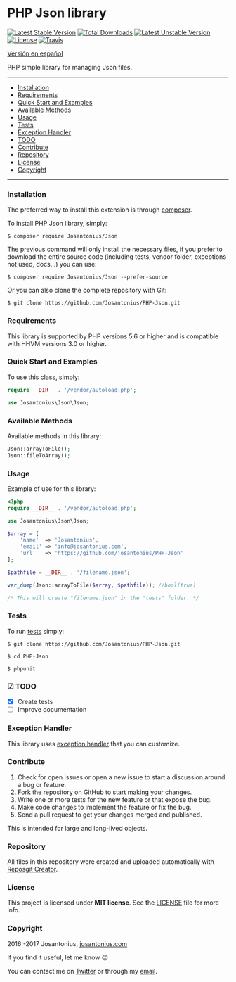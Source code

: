 # PHP Json library

[![Latest Stable Version](https://poser.pugx.org/josantonius/json/v/stable)](https://packagist.org/packages/josantonius/json) [![Total Downloads](https://poser.pugx.org/josantonius/json/downloads)](https://packagist.org/packages/josantonius/json) [![Latest Unstable Version](https://poser.pugx.org/josantonius/json/v/unstable)](https://packagist.org/packages/josantonius/json) [![License](https://poser.pugx.org/josantonius/json/license)](https://packagist.org/packages/josantonius/json) [![Travis](https://travis-ci.org/Josantonius/PHP-Json.svg)](https://travis-ci.org/Josantonius/PHP-Json)

[Versión en español](README-ES.md)

PHP simple library for managing Json files.

---

- [Installation](#installation)
- [Requirements](#requirements)
- [Quick Start and Examples](#quick-start-and-examples)
- [Available Methods](#available-methods)
- [Usage](#usage)
- [Tests](#tests)
- [Exception Handler](#exception-handler)
- [TODO](#-todo)
- [Contribute](#contribute)
- [Repository](#repository)
- [License](#license)
- [Copyright](#copyright)

---

### Installation

The preferred way to install this extension is through [composer](http://getcomposer.org/download/).

To install PHP Json library, simply:

    $ composer require Josantonius/Json

The previous command will only install the necessary files, if you prefer to download the entire source code (including tests, vendor folder, exceptions not used, docs...) you can use:

    $ composer require Josantonius/Json --prefer-source

Or you can also clone the complete repository with Git:

	$ git clone https://github.com/Josantonius/PHP-Json.git

### Requirements

This library is supported by PHP versions 5.6 or higher and is compatible with HHVM versions 3.0 or higher.

### Quick Start and Examples

To use this class, simply:

```php
require __DIR__ . '/vendor/autoload.php';

use Josantonius\Json\Json;
```
### Available Methods

Available methods in this library:

```php
Json::arrayToFile();
Json::fileToArray();
```
### Usage

Example of use for this library:

```php
<?php
require __DIR__ . '/vendor/autoload.php';

use Josantonius\Json\Json;

$array = [
	'name'  => 'Josantonius',
    'email' => 'info@josantonius.com',
    'url'   => 'https://github.com/josantonius/PHP-Json'
];

$pathfile = __DIR__ . '/filename.json';

var_dump(Json::arrayToFile($array, $pathfile)); //bool(true)

/* This will create "filename.json" in the "tests" folder. */
```

### Tests 

To run [tests](tests/Json/test) simply:

    $ git clone https://github.com/Josantonius/PHP-Json.git
    
    $ cd PHP-Json

    $ phpunit

### ☑ TODO

- [x] Create tests
- [ ] Improve documentation

### Exception Handler

This library uses [exception handler](src/Exception) that you can customize.
### Contribute
1. Check for open issues or open a new issue to start a discussion around a bug or feature.
1. Fork the repository on GitHub to start making your changes.
1. Write one or more tests for the new feature or that expose the bug.
1. Make code changes to implement the feature or fix the bug.
1. Send a pull request to get your changes merged and published.

This is intended for large and long-lived objects.

### Repository

All files in this repository were created and uploaded automatically with [Reposgit Creator](https://github.com/Josantonius/BASH-Reposgit).

### License

This project is licensed under **MIT license**. See the [LICENSE](LICENSE) file for more info.

### Copyright

2016 -2017 Josantonius, [josantonius.com](https://josantonius.com/)

If you find it useful, let me know :wink:

You can contact me on [Twitter](https://twitter.com/Josantonius) or through my [email](mailto:hello@josantonius.com).
